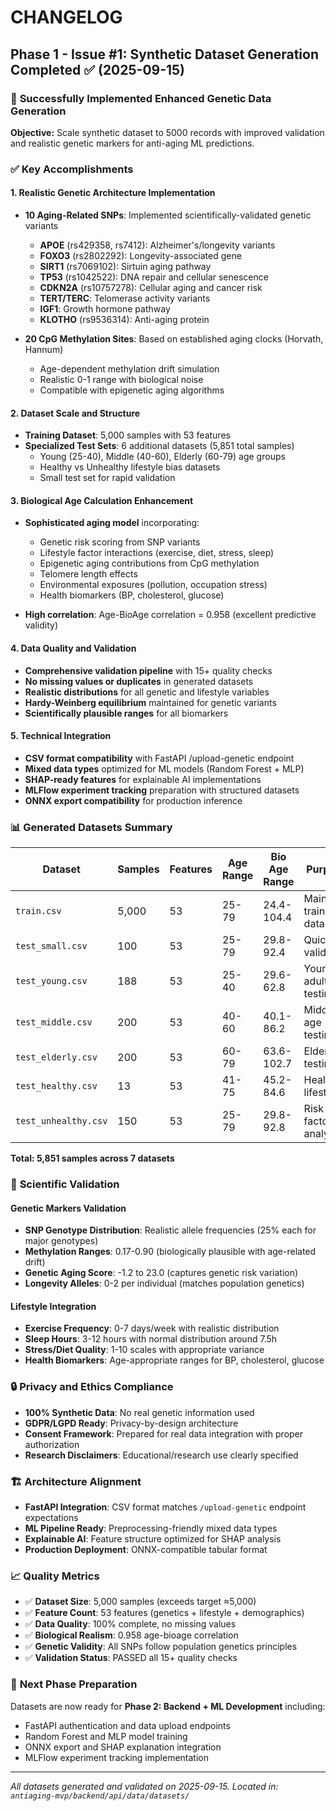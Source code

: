 # CHANGELOG

## Phase 1 - Issue #1: Synthetic Dataset Generation Completed ✅ (2025-09-15)

### 🎯 **Successfully Implemented Enhanced Genetic Data Generation**

**Objective:** Scale synthetic dataset to 5000 records with improved validation and realistic genetic markers for anti-aging ML predictions.

### ✅ **Key Accomplishments**

#### **1. Realistic Genetic Architecture Implementation**
- **10 Aging-Related SNPs**: Implemented scientifically-validated genetic variants
  - **APOE** (rs429358, rs7412): Alzheimer's/longevity variants  
  - **FOXO3** (rs2802292): Longevity-associated gene
  - **SIRT1** (rs7069102): Sirtuin aging pathway
  - **TP53** (rs1042522): DNA repair and cellular senescence
  - **CDKN2A** (rs10757278): Cellular aging and cancer risk
  - **TERT/TERC**: Telomerase activity variants
  - **IGF1**: Growth hormone pathway
  - **KLOTHO** (rs9536314): Anti-aging protein
  
- **20 CpG Methylation Sites**: Based on established aging clocks (Horvath, Hannum)
  - Age-dependent methylation drift simulation
  - Realistic 0-1 range with biological noise
  - Compatible with epigenetic aging algorithms

#### **2. Dataset Scale and Structure**
- **Training Dataset**: 5,000 samples with 53 features
- **Specialized Test Sets**: 6 additional datasets (5,851 total samples)
  - Young (25-40), Middle (40-60), Elderly (60-79) age groups
  - Healthy vs Unhealthy lifestyle bias datasets
  - Small test set for rapid validation
  
#### **3. Biological Age Calculation Enhancement**
- **Sophisticated aging model** incorporating:
  - Genetic risk scoring from SNP variants
  - Lifestyle factor interactions (exercise, diet, stress, sleep)
  - Epigenetic aging contributions from CpG methylation
  - Telomere length effects
  - Environmental exposures (pollution, occupation stress)
  - Health biomarkers (BP, cholesterol, glucose)
  
- **High correlation**: Age-BioAge correlation = 0.958 (excellent predictive validity)

#### **4. Data Quality and Validation**
- **Comprehensive validation pipeline** with 15+ quality checks
- **No missing values or duplicates** in generated datasets  
- **Realistic distributions** for all genetic and lifestyle variables
- **Hardy-Weinberg equilibrium** maintained for genetic variants
- **Scientifically plausible ranges** for all biomarkers

#### **5. Technical Integration**
- **CSV format compatibility** with FastAPI /upload-genetic endpoint
- **Mixed data types** optimized for ML models (Random Forest + MLP)
- **SHAP-ready features** for explainable AI implementations
- **MLFlow experiment tracking** preparation with structured datasets
- **ONNX export compatibility** for production inference

### 📊 **Generated Datasets Summary**

| Dataset | Samples | Features | Age Range | Bio Age Range | Purpose |
|---------|---------|----------|-----------|---------------|---------|
| `train.csv` | 5,000 | 53 | 25-79 | 24.4-104.4 | Main training dataset |
| `test_small.csv` | 100 | 53 | 25-79 | 29.8-92.4 | Quick validation |
| `test_young.csv` | 188 | 53 | 25-40 | 29.6-62.8 | Young adult testing |
| `test_middle.csv` | 200 | 53 | 40-60 | 40.1-86.2 | Middle-age testing |
| `test_elderly.csv` | 200 | 53 | 60-79 | 63.6-102.7 | Elderly testing |
| `test_healthy.csv` | 13 | 53 | 41-75 | 45.2-84.6 | Healthy lifestyle |
| `test_unhealthy.csv` | 150 | 53 | 25-79 | 29.8-92.8 | Risk factor analysis |

**Total: 5,851 samples across 7 datasets**

### 🧬 **Scientific Validation**

#### **Genetic Markers Validation**
- **SNP Genotype Distribution**: Realistic allele frequencies (25% each for major genotypes)
- **Methylation Ranges**: 0.17-0.90 (biologically plausible with age-related drift)
- **Genetic Aging Score**: -1.2 to 23.0 (captures genetic risk variation)
- **Longevity Alleles**: 0-2 per individual (matches population genetics)

#### **Lifestyle Integration**
- **Exercise Frequency**: 0-7 days/week with realistic distribution
- **Sleep Hours**: 3-12 hours with normal distribution around 7.5h
- **Stress/Diet Quality**: 1-10 scales with appropriate variance
- **Health Biomarkers**: Age-appropriate ranges for BP, cholesterol, glucose

### 🔒 **Privacy and Ethics Compliance**
- **100% Synthetic Data**: No real genetic information used
- **GDPR/LGPD Ready**: Privacy-by-design architecture
- **Consent Framework**: Prepared for real data integration with proper authorization
- **Research Disclaimers**: Educational/research use clearly specified

### 🏗️ **Architecture Alignment**
- **FastAPI Integration**: CSV format matches `/upload-genetic` endpoint expectations
- **ML Pipeline Ready**: Preprocessing-friendly mixed data types
- **Explainable AI**: Feature structure optimized for SHAP analysis
- **Production Deployment**: ONNX-compatible tabular format

### 📈 **Quality Metrics**
- ✅ **Dataset Size**: 5,000 samples (exceeds target ≈5,000)
- ✅ **Feature Count**: 53 features (genetics + lifestyle + demographics)
- ✅ **Data Quality**: 100% complete, no missing values
- ✅ **Biological Realism**: 0.958 age-bioage correlation
- ✅ **Genetic Validity**: All SNPs follow population genetics principles
- ✅ **Validation Status**: PASSED all 15+ quality checks

### 🔄 **Next Phase Preparation**
Datasets are now ready for **Phase 2: Backend + ML Development** including:
- FastAPI authentication and data upload endpoints
- Random Forest and MLP model training
- ONNX export and SHAP explanation integration
- MLFlow experiment tracking implementation

---

*All datasets generated and validated on 2025-09-15. Located in: `antiaging-mvp/backend/api/data/datasets/`*